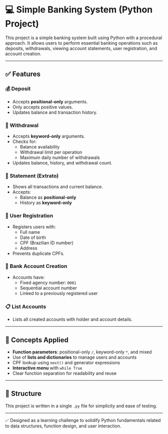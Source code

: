 # 💻 Simple Banking System (Python Project)
This project is a simple banking system built using Python with a procedural approach. It allows users to perform essential banking operations such as deposits, withdrawals, viewing account statements, user registration, and account creation.

---

## ✅ Features

### 💰 Deposit
- Accepts **positional-only** arguments.
- Only accepts positive values.
- Updates balance and transaction history.

### 💸 Withdrawal
- Accepts **keyword-only** arguments.
- Checks for:
  - Balance availability
  - Withdrawal limit per operation
  - Maximum daily number of withdrawals
- Updates balance, history, and withdrawal count.

### 📄 Statement (Extrato)
- Shows all transactions and current balance.
- Accepts:
  - Balance as **positional-only**
  - History as **keyword-only**

### 👤 User Registration
- Registers users with:
  - Full name
  - Date of birth
  - CPF (Brazilian ID number)
  - Address
- Prevents duplicate CPFs.

### 🏦 Bank Account Creation
- Accounts have:
  - Fixed agency number: `0001`
  - Sequential account number
  - Linked to a previously registered user

### 📋 List Accounts
- Lists all created accounts with holder and account details.

---

## 🧠 Concepts Applied

- **Function parameters**: positional-only `/`, keyword-only `*`, and mixed
- Use of **lists and dictionaries** to manage users and accounts
- CPF lookup using `next()` and generator expressions
- **Interactive menu** with `while True`
- Clear function separation for readability and reuse

---

## 📁 Structure

This project is written in a single `.py` file for simplicity and ease of testing.

---

✅ Designed as a learning challenge to solidify Python fundamentals related to data structures, function design, and user interaction.